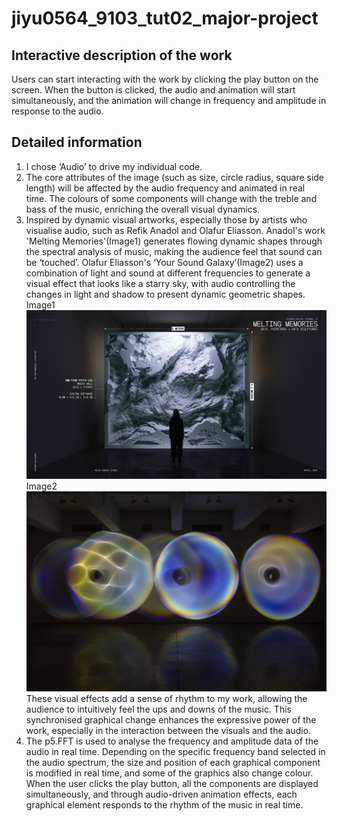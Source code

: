 # jiyu0564_9103_tut02_major-project

## Interactive description of the work
Users can start interacting with the work by clicking the play button on the screen. When the button is clicked, the audio and animation will start simultaneously, and the animation will change in frequency and amplitude in response to the audio.

## Detailed information
1. I chose ‘Audio’ to drive my individual code.
2. The core attributes of the image (such as size, circle radius, square side length) will be affected by the audio frequency and animated in real time. The colours of some components will change with the treble and bass of the music, enriching the overall visual dynamics.
3. Inspired by dynamic visual artworks, especially those by artists who visualise audio, such as Refik Anadol and Olafur Eliasson. Anadol's work 'Melting Memories'(Image1) generates flowing dynamic shapes through the spectral analysis of music, making the audience feel that sound can be ‘touched’. Olafur Eliasson's ‘Your Sound Galaxy’(Image2) uses a combination of light and sound at different frequencies to generate a visual effect that looks like a starry sky, with audio controlling the changes in light and shadow to present dynamic geometric shapes.
Image1
![An image of the example](readmeImages/UI-Test-Video-2-2400x1350.jpg)
Image2
![An image of the example](readmeImages/Your_psychoacoustic_light_ensemble_2024.jpg)
These visual effects add a sense of rhythm to my work, allowing the audience to intuitively feel the ups and downs of the music. This synchronised graphical change enhances the expressive power of the work, especially in the interaction between the visuals and the audio.
4. The p5.FFT is used to analyse the frequency and amplitude data of the audio in real time.
Depending on the specific frequency band selected in the audio spectrum, the size and position of each graphical component is modified in real time, and some of the graphics also change colour.
When the user clicks the play button, all the components are displayed simultaneously, and through audio-driven animation effects, each graphical element responds to the rhythm of the music in real time.
